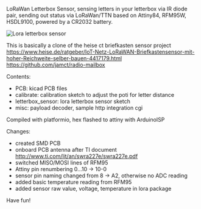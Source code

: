 LoRaWan Letterbox Sensor, sensing letters in your letterbox via IR diode pair, sending out status via LoRaWan/TTN
based on Attiny84, RFM95W, HSDL9100, powered by a CR2032 battery.

![Lora letterbox sensor](https://github.com/hierle/letterbox-sensor/blob/master/misc/letterbox-sensor.jpg?raw=true)

This is basically a clone of the heise ct briefkasten sensor project<br> 
https://www.heise.de/ratgeber/IoT-Netz-LoRaWAN-Briefkastensensor-mit-hoher-Reichweite-selber-bauen-4417179.html<br>
https://github.com/jamct/radio-mailbox

Contents:
- PCB:               kicad PCB files
- calibrate:         calibration sketch to adjust the poti for letter distance
- letterbox_sensor:  lora letterbox sensor sketch
- misc:              payload decoder, sample http integration cgi

Compiled with platformio, hex flashed to attiny with ArduinoISP

Changes:
- created SMD PCB
- onboard PCB antenna after TI document http://www.ti.com/lit/an/swra227e/swra227e.pdf
- switched MISO/MOSI lines of RFM95
- Attiny pin renumbering 0...10 -> 10-0
- sensor pin naming changed from 8 -> A2, otherwise no ADC reading
- added basic temperature reading from RFM95
- added sensor raw value, voltage, temperature in lora package


Have fun!
